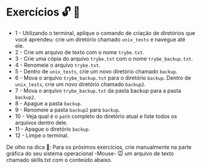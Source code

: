 # Exercícios :unlock: :rocket:

 * 1 - Utilizando o terminal, aplique o comando de criação de diretórios que você aprendeu: crie um diretório chamado ```unix_tests``` e navegue até ele.
 * 2 - Crie um arquivo de texto com o nome ```trybe.txt```.
 * 3 - Crie uma cópia do arquivo ```trybe.txt``` com o nome ```trybe_backup.txt```.
 * 4 - Renomeie o arquivo ```trybe.txt```.
 * 5 - Dentro de ```unix_tests```, crie um novo diretório chamado ```backup```.
 * 6 - Mova o arquivo ```trybe_backup.txt``` para o diretório ```backup```.
  Dentro de ```unix_tests```, crie um novo diretório chamado ```backup2```.
 * 7 - Mova o arquivo ```trybe_backup.txt``` da pasta backup para a pasta ```backup2```.
 * 8 - Apague a pasta ```backup```.
 * 9 - Renomeie a pasta ```backup2``` para ```backup```.
 * 10 - Veja qual é o ```path``` completo do diretório atual e liste todos os arquivos dentro dele.
 * 11 - Apague o diretório ```backup```.
 * 12 - Limpe o terminal.

De olho na dica 👀: Para os próximos exercícios, crie manualmente na parte gráfica do seu sistema operacional -Mouse- :mouse: um arquivo de texto chamado skills.txt com o conteúdo abaixo.

